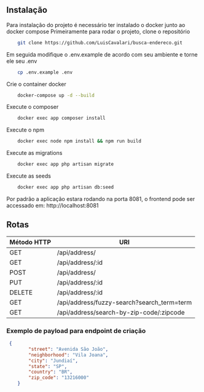 ## Instalação
Para instalação do projeto é necessário ter instalado o docker junto ao docker compose
Primeiramente para rodar o projeto, clone o repositório
```sh
    git clone https://github.com/LuisCavalari/busca-endereco.git
```
Em seguida modifique o .env.example de acordo com seu ambiente e torne ele seu .env
```sh
    cp .env.example .env
```
Crie o container docker 
```sh
    docker-compose up -d --build
```
Execute o composer 
```sh
    docker exec app composer install
```
Execute o npm
```sh
    docker exec node npm install && npm run build
```
Execute as migrations 
```sh
    docker exec app php artisan migrate
```
Execute as seeds
```sh
    docker exec app php artisan db:seed
```
Por padrão a aplicação estara rodando na porta 8081, o frontend pode ser accessado em:
http://localhost:8081

## Rotas
| Método HTTP | URI |
| ------ | ------ |
| GET |   /api/address/ |
| GET |  /api/address/:id |
| POST | /api/address/ |
| PUT | /api/address/:id |
| DELETE | /api/address/:id |
| GET | /api/address/fuzzy-search?search_term=term |
| GET | /api/address/search-by-zip-code/:zipcode |

### Exemplo de payload para endpoint de criação
```json
 {
        "street": "Avenida São João",
        "neighborhood": "Vila Joana",
        "city": "Jundiaí",
        "state": "SP",
        "country": "BR",
        "zip_code": "13216000"
    }
```
